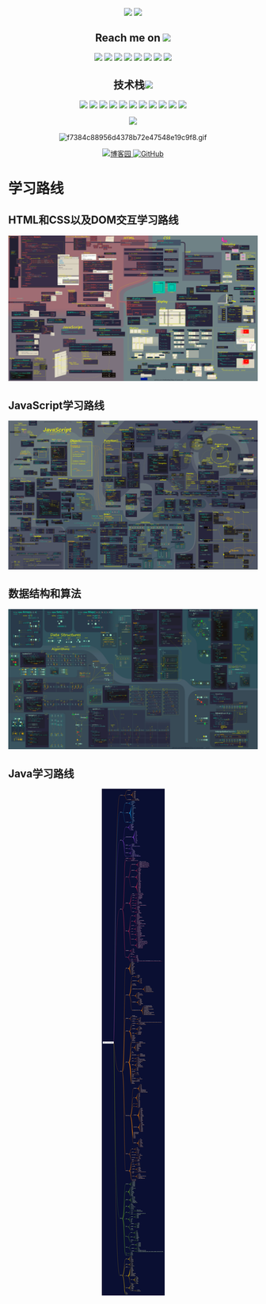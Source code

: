 <p align = "center">
  <img src = "https://github-readme-stats.vercel.app/api?username=senghor-song&show_icons=true&theme=tokyonight&line_height=27">
  <img src = "https://github-readme-stats.vercel.app/api/top-langs/?username=senghor-song&theme=radical">
</p>

<h2 align="center">Reach me on <img src="https://media.giphy.com/media/mGcNjsfWAjY5AEZNw6/giphy.gif" width="50"></h2>
<p align="center">
<img src="https://img.shields.io/badge/-JavaScript-black?style=flat-square&logo=javascript"/>
<img src="https://img.shields.io/badge/-Nodejs-black?style=flat-square&logo=Node.js"/>
<img src="https://img.shields.io/badge/-Expressjs-black?style=flat-square&logo=Express.js"/>
<img src="https://img.shields.io/badge/-React-black?style=flat-square&logo=react"/>
<img src="https://img.shields.io/badge/-MongoDB-black?style=flat-square&logo=mongodb"/>
<img src="https://img.shields.io/badge/-MySQL-black?style=flat-square&logo=mysql"/>
<img src="https://img.shields.io/badge/-Git-black?style=flat-square&logo=git"/>
<img src="https://img.shields.io/badge/-GitHub-black?style=flat-square&logo=github"/>
</p>
<p align="center">
<h2 align="center">技术栈<img src="https://media.giphy.com/media/WUlplcMpOCEmTGBtBW/giphy.gif" width="30"></h2>


<p align="center">
<img src="https://img.shields.io/badge/C-C-00599C?style=plastic&logo=c&logoColor=white"/>
<img src="https://img.shields.io/badge/Java-Java-00599C?style=plastic&logo=java"/>
<img src="https://img.shields.io/badge/Spring-Spring-green?style=plastic&logo=Spring"/>
<img src="https://img.shields.io/badge/Spring Boot-Spring Boot-green?style=plastic&logo=Springboot"/>
<img src="https://img.shields.io/badge/Redis-Redis-red?style=plastic&logo=redis"/>
<img src="https://img.shields.io/badge/RabbitMQ-RabbitMQ-red?style=plastic&logo=rabbitmq"/>
<img src="https://img.shields.io/badge/MySQL-MySQL-00599C?style=plastic&logo=mysql"/>
<img src="https://img.shields.io/badge/Vue-Vue.js-green?style=plastic&logo=vuedotjs"/>

<img src="https://img.shields.io/badge/-HTML5-E34F26?style=plastic&logo=html5&logoColor=white"/>
<img src="https://img.shields.io/badge/-CSS3-1572B6?style=plastic&logo=css3"/>
<img src="https://img.shields.io/badge/-Bootstrap-563D7C?style=plastic&logo=bootstrap"/>
</p>


<p align = "center">
<img width="50%" src="https://github-readme-streak-stats.herokuapp.com/?user=senghor-song&show_icons=true&locale=en&layout=compact&theme=radical&line_height=0" />
</p>


<p align="center"><img src="https://img-blog.csdnimg.cn/f7384c88956d4378b72e47548e19c9f8.gif" alt="f7384c88956d4378b72e47548e19c9f8.gif" width="50" /></p><p align="center">
<a href="https://www.cnblogs.com/MrSong97/">
	<img src="https://img.shields.io/badge/博客园-博客园-green" alt="博客园" />
</a>
<a href="https://github.com/senghor-song">
	<img src="https://img.shields.io/badge/GitHub-%E5%AD%98%E5%82%A8%E5%BA%93-black.svg" alt="GitHub" />
</a>
</p>

# 学习路线
## HTML和CSS以及DOM交互学习路线
<p align="center"><img src="images/HTML_CSS.jpg"/></p>

## JavaScript学习路线
<p align="center"><img src="images/Javascript.jpg"/></p>

## 数据结构和算法
<p align="center"><img src="images/algorithms.jpg"/></p>


## Java学习路线
<p align="center"><img src="images/Java.png"/></p>
